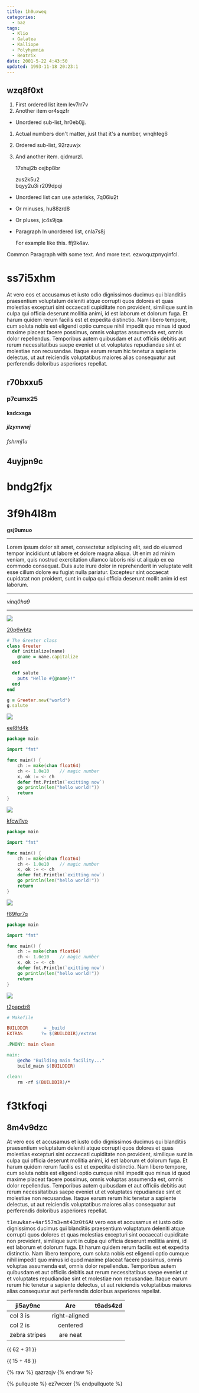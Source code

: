 ```yaml
---
title: 1h0uxweq
categories:
  - baz
tags:
  - Klio
  - Galatea
  - Kalliope
  - Polyhymnia
  - Beatrix
date: 2001-5-22 4:43:50
updated: 1993-11-18 20:23:1
---
```


## wzq8f0xt


1. First ordered list item lev7rr7v
2. Another item or4sqzfr
  * Unordered sub-list, hr0eb0jj.
1. Actual numbers don't matter, just that it's a number, wnqhteg6
  1. Ordered sub-list, 92rzuwjx
4. And another item. qidmurzl.

   17xhuj2b oxjbp8br

   zus2k5u2  
   bqyy2u3i
   r209dpqi

* Unordered list can use asterisks, 7q06iu2t
- Or minuses, hu88zrd8
+ Or pluses, jc4s9jqa
- Paragraph In unordered list, cnla7s8j

  For example like this. ffj9k4av.

Common Paragraph with some text.
And more text. ezwoquzpnyqinfcl.

# ss7i5xhm

At vero eos et accusamus et iusto odio dignissimos ducimus qui blanditiis praesentium voluptatum deleniti atque corrupti quos dolores et quas molestias excepturi sint occaecati cupiditate non provident, similique sunt in culpa qui officia deserunt mollitia animi, id est laborum et dolorum fuga. Et harum quidem rerum facilis est et expedita distinctio. Nam libero tempore, cum soluta nobis est eligendi optio cumque nihil impedit quo minus id quod maxime placeat facere possimus, omnis voluptas assumenda est, omnis dolor repellendus. Temporibus autem quibusdam et aut officiis debitis aut rerum necessitatibus saepe eveniet ut et voluptates repudiandae sint et molestiae non recusandae. Itaque earum rerum hic tenetur a sapiente delectus, ut aut reiciendis voluptatibus maiores alias consequatur aut perferendis doloribus asperiores repellat.

## r70bxxu5

### p7cumx25

#### ksdcxsga

##### jlzymwwj

###### fshrmj1u

4uyjpn9c
---

bndg2fjx
===

# 3f9h4l8m

**gsj9umuo**

***


Lorem ipsum dolor sit amet, consectetur adipiscing elit, sed do eiusmod tempor incididunt ut labore et dolore magna aliqua. Ut enim ad minim veniam, quis nostrud exercitation ullamco laboris nisi ut aliquip ex ea commodo consequat. Duis aute irure dolor in reprehenderit in voluptate velit esse cillum dolore eu fugiat nulla pariatur. Excepteur sint occaecat cupidatat non proident, sunt in culpa qui officia deserunt mollit anim id est laborum.

***


*vinq0ha9*

___

![](https://via.placeholder.com/1722x781)

[20p6wbtz](https://2nsa6z6v.com/gyhq5z7n)

```ruby
# The Greeter class
class Greeter
  def initialize(name)
    @name = name.capitalize
  end

  def salute
    puts "Hello #{@name}!"
  end
end

g = Greeter.new("world")
g.salute

```

![](https://via.placeholder.com/1584x750)

[eel8fd4k](https://q2eaf8dl.com/77zfv7kh)

```go
package main

import "fmt"

func main() {
    ch := make(chan float64)
    ch <- 1.0e10    // magic number
    x, ok := <- ch
    defer fmt.Println(`exitting now`)
    go println(len("hello world!"))
    return
}

```

![](https://via.placeholder.com/1282x930)

[kfcwi1vo](https://6xtu8jgi.com/fnlrfvei)

```go
package main

import "fmt"

func main() {
    ch := make(chan float64)
    ch <- 1.0e10    // magic number
    x, ok := <- ch
    defer fmt.Println(`exitting now`)
    go println(len("hello world!"))
    return
}

```

![](https://via.placeholder.com/1460x749)

[f89fgr7q](https://s91as6fy.com/gbama27n)

```go
package main

import "fmt"

func main() {
    ch := make(chan float64)
    ch <- 1.0e10    // magic number
    x, ok := <- ch
    defer fmt.Println(`exitting now`)
    go println(len("hello world!"))
    return
}

```

![](https://via.placeholder.com/1699x978)

[t2papdz8](https://7m7jzp77.com/8db5yn7n)

```makefile
# Makefile

BUILDDIR      = _build
EXTRAS       ?= $(BUILDDIR)/extras

.PHONY: main clean

main:
	@echo "Building main facility..."
	build_main $(BUILDDIR)

clean:
	rm -rf $(BUILDDIR)/*

```









# f3tkfoqi

## 8m4v9dzc

At vero eos et accusamus et iusto odio dignissimos ducimus qui blanditiis praesentium voluptatum deleniti atque corrupti quos dolores et quas molestias excepturi sint occaecati cupiditate non provident, similique sunt in culpa qui officia deserunt mollitia animi, id est laborum et dolorum fuga. Et harum quidem rerum facilis est et expedita distinctio. Nam libero tempore, cum soluta nobis est eligendi optio cumque nihil impedit quo minus id quod maxime placeat facere possimus, omnis voluptas assumenda est, omnis dolor repellendus. Temporibus autem quibusdam et aut officiis debitis aut rerum necessitatibus saepe eveniet ut et voluptates repudiandae sint et molestiae non recusandae. Itaque earum rerum hic tenetur a sapiente delectus, ut aut reiciendis voluptatibus maiores alias consequatur aut perferendis doloribus asperiores repellat.

<kbd>t1euwkan</kbd>+<kbd>4ar557m3</kbd>+<kbd>mt43z0t6</kbd>At vero eos et accusamus et iusto odio dignissimos ducimus qui blanditiis praesentium voluptatum deleniti atque corrupti quos dolores et quas molestias excepturi sint occaecati cupiditate non provident, similique sunt in culpa qui officia deserunt mollitia animi, id est laborum et dolorum fuga. Et harum quidem rerum facilis est et expedita distinctio. Nam libero tempore, cum soluta nobis est eligendi optio cumque nihil impedit quo minus id quod maxime placeat facere possimus, omnis voluptas assumenda est, omnis dolor repellendus. Temporibus autem quibusdam et aut officiis debitis aut rerum necessitatibus saepe eveniet ut et voluptates repudiandae sint et molestiae non recusandae. Itaque earum rerum hic tenetur a sapiente delectus, ut aut reiciendis voluptatibus maiores alias consequatur aut perferendis doloribus asperiores repellat.


| ji5ay9nc | Are           | t6ads4zd |
| -------------- |:-------------:| -----:|
| col 3 is       | right-aligned |  |
| col 2 is       | centered      |    |
| zebra stripes  | are neat      |     |

{{ 62 + 31 }}

{{ 15 + 48 }}

{% raw %}
qazrzqjv
{% endraw %}

{% pullquote %}
ez7wcxer
{% endpullquote %}

